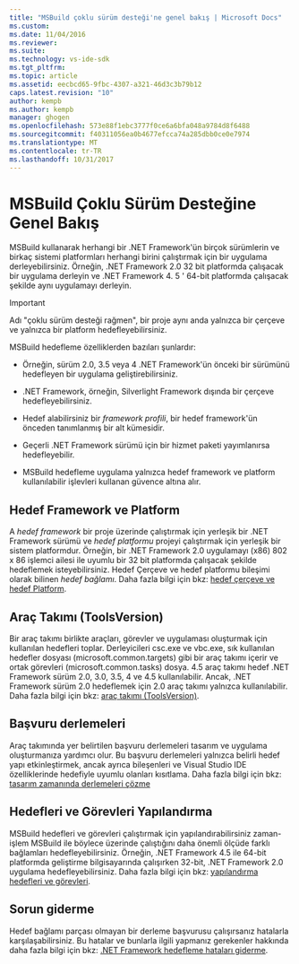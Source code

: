 ```yaml
---
title: "MSBuild çoklu sürüm desteği'ne genel bakış | Microsoft Docs"
ms.custom: 
ms.date: 11/04/2016
ms.reviewer: 
ms.suite: 
ms.technology: vs-ide-sdk
ms.tgt_pltfrm: 
ms.topic: article
ms.assetid: eecbcd65-9fbc-4307-a321-46d3c3b79b12
caps.latest.revision: "10"
author: kempb
ms.author: kempb
manager: ghogen
ms.openlocfilehash: 573e88f1ebc3777f0ce6a6bfa048a9784d8f6488
ms.sourcegitcommit: f40311056ea0b4677efcca74a285dbb0ce0e7974
ms.translationtype: MT
ms.contentlocale: tr-TR
ms.lasthandoff: 10/31/2017
---
```

# <a name="msbuild-multitargeting-overview"></a>MSBuild Çoklu Sürüm Desteğine Genel Bakış
MSBuild kullanarak herhangi bir .NET Framework'ün birçok sürümlerin ve birkaç sistemi platformları herhangi birini çalıştırmak için bir uygulama derleyebilirsiniz. Örneğin, .NET Framework 2.0 32 bit platformda çalışacak bir uygulama derleyin ve .NET Framework 4. 5 ' 64-bit platformda çalışacak şekilde aynı uygulamayı derleyin.  
  
> [!IMPORTANT]
>  Adı "çoklu sürüm desteği rağmen", bir proje aynı anda yalnızca bir çerçeve ve yalnızca bir platform hedefleyebilirsiniz.  
  
 MSBuild hedefleme özelliklerden bazıları şunlardır:  
  
-   Örneğin, sürüm 2.0, 3.5 veya 4 .NET Framework'ün önceki bir sürümünü hedefleyen bir uygulama geliştirebilirsiniz.  
  
-   .NET Framework, örneğin, Silverlight Framework dışında bir çerçeve hedefleyebilirsiniz.  
  
-   Hedef alabilirsiniz bir *framework profili*, bir hedef framework'ün önceden tanımlanmış bir alt kümesidir.  
  
-   Geçerli .NET Framework sürümü için bir hizmet paketi yayımlanırsa hedefleyebilir.  
  
-   MSBuild hedefleme uygulama yalnızca hedef framework ve platform kullanılabilir işlevleri kullanan güvence altına alır.  
  
## <a name="target-framework-and-platform"></a>Hedef Framework ve Platform  
 A *hedef framework* bir proje üzerinde çalıştırmak için yerleşik bir .NET Framework sürümü ve *hedef platformu* projeyi çalıştırmak için yerleşik bir sistem platformdur.  Örneğin, bir .NET Framework 2.0 uygulamayı (x86) 802 x 86 işlemci ailesi ile uyumlu bir 32 bit platformda çalışacak şekilde hedeflemek isteyebilirsiniz. Hedef Çerçeve ve hedef platformu bileşimi olarak bilinen *hedef bağlamı*. Daha fazla bilgi için bkz: [hedef çerçeve ve hedef Platform](../msbuild/msbuild-target-framework-and-target-platform.md).  
  
## <a name="toolset-toolsversion"></a>Araç Takımı (ToolsVersion)  
 Bir araç takımı birlikte araçları, görevler ve uygulaması oluşturmak için kullanılan hedefleri toplar. Derleyicileri csc.exe ve vbc.exe, sık kullanılan hedefler dosyası (microsoft.common.targets) gibi bir araç takımı içerir ve ortak görevleri (microsoft.common.tasks) dosya. 4.5 araç takımı hedef .NET Framework sürüm 2.0, 3.0, 3.5, 4 ve 4.5 kullanılabilir. Ancak, .NET Framework sürüm 2.0 hedeflemek için 2.0 araç takımı yalnızca kullanılabilir. Daha fazla bilgi için bkz: [araç takımı (ToolsVersion)](../msbuild/msbuild-toolset-toolsversion.md).  
  
## <a name="reference-assemblies"></a>Başvuru derlemeleri  
 Araç takımında yer belirtilen başvuru derlemeleri tasarım ve uygulama oluşturmanıza yardımcı olur. Bu başvuru derlemeleri yalnızca belirli hedef yapı etkinleştirmek, ancak ayrıca bileşenleri ve Visual Studio IDE özelliklerinde hedefiyle uyumlu olanları kısıtlama. Daha fazla bilgi için bkz: [tasarım zamanında derlemeleri çözme](../msbuild/resolving-assemblies-at-design-time.md)  
  
## <a name="configuring-targets-and-tasks"></a>Hedefleri ve Görevleri Yapılandırma  
 MSBuild hedefleri ve görevleri çalıştırmak için yapılandırabilirsiniz zaman-işlem MSBuild ile böylece üzerinde çalıştığını daha önemli ölçüde farklı bağlamları hedefleyebilirsiniz.  Örneğin, .NET Framework 4.5 ile 64-bit platformda geliştirme bilgisayarında çalışırken 32-bit, .NET Framework 2.0 uygulama hedefleyebilirsiniz. Daha fazla bilgi için bkz: [yapılandırma hedefleri ve görevleri](../msbuild/configuring-targets-and-tasks.md).  
  
## <a name="troubleshooting"></a>Sorun giderme  
 Hedef bağlamı parçası olmayan bir derleme başvurusu çalışırsanız hatalarla karşılaşabilirsiniz. Bu hatalar ve bunlarla ilgili yapmanız gerekenler hakkında daha fazla bilgi için bkz: [.NET Framework hedefleme hataları giderme](../msbuild/troubleshooting-dotnet-framework-targeting-errors.md).